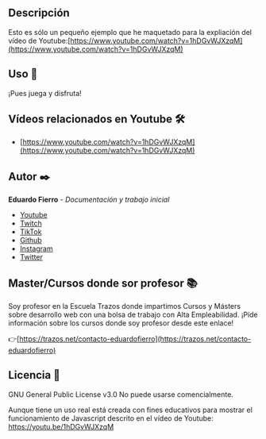 ## Descripción
Esto es sólo un pequeño ejemplo que he maquetado para la expliación del vídeo de Youtube:[https://www.youtube.com/watch?v=1hDGvWJXzqM](https://www.youtube.com/watch?v=1hDGvWJXzqM)

## Uso 🚀
¡Pues juega y disfruta!


## Vídeos relacionados en Youtube 🛠️
* [https://www.youtube.com/watch?v=1hDGvWJXzqM](https://www.youtube.com/watch?v=1hDGvWJXzqM)

## Autor ✒️
**Eduardo Fierro** - *Documentación y trabajo inicial*
* [Youtube](https://youtube.com/EduardoFierroPro?sub_confirmation=1)
* [Twitch](https://twitch.tv/eduardofierropro)
* [TikTok](https://www.tiktok.com/@eduardofierro.pro?)
* [Github](https://github.com/eduardofierropro)
* [Instagram](https://instagram.com/eduardofierro.pro)
* [Twitter](https://twitter.com/edfierropro)

## Master/Cursos donde sor profesor 📚
Soy profesor en la Escuela Trazos donde impartimos Cursos y Másters sobre desarrollo web con una bolsa de trabajo con Alta Empleabilidad. ¡Píde información sobre los cursos donde soy profesor desde este enlace!

👉[https://trazos.net/contacto-eduardofierro](https://trazos.net/contacto-eduardofierro)

## Licencia 📄
GNU General Public License v3.0
No puede usarse comencialmente.

Aunque tiene un uso real está creada con fines educativos para mostrar el funcionamiento de Javascript descrito en el vídeo de Youtube: https://youtu.be/1hDGvWJXzqM
